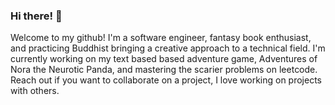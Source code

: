 ### Hi there! 👋
Welcome to my github! I'm a software engineer, fantasy book enthusiast, and practicing Buddhist bringing a creative approach to a technical field.  I'm currently working on my text based based adventure game, Adventures of Nora the Neurotic Panda, and mastering the scarier problems on leetcode.  Reach out if you want to collaborate on a project, I love working on projects with others.

<!--
**pallas0/pallas0** is a ✨ _special_ ✨ repository because its `README.md` (this file) appears on your GitHub profile.

Here are some ideas to get you started:

- 🔭 I’m currently working on ...
- 🌱 I’m currently learning ...
- 👯 I’m looking to collaborate on ...
- 🤔 I’m looking for help with ...
- 💬 Ask me about ...
- 📫 How to reach me: ...
- 😄 Pronouns: ...
- ⚡ Fun fact: ...
-->
